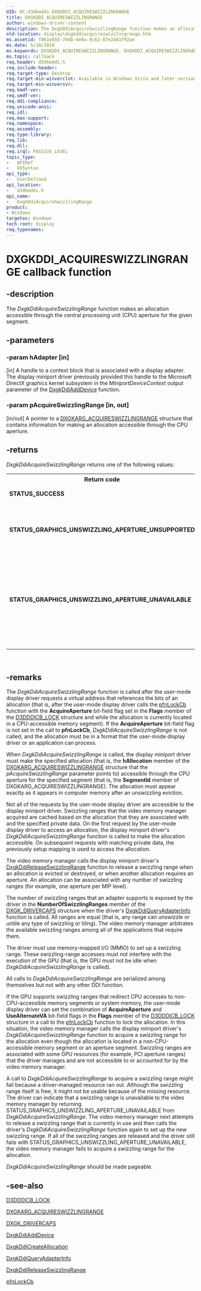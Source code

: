 ```yaml
---
UID: NC:d3dkmddi.DXGKDDI_ACQUIRESWIZZLINGRANGE
title: DXGKDDI_ACQUIRESWIZZLINGRANGE
author: windows-driver-content
description: The DxgkDdiAcquireSwizzlingRange function makes an allocation accessible through the central processing unit (CPU) aperture for the given segment.
old-location: display\dxgkddiacquireswizzlingrange.htm
ms.assetid: f861e055-70db-4e0a-9c62-87e2d41f92ae
ms.date: 5/10/2018
ms.keywords: DXGKDDI_ACQUIRESWIZZLINGRANGE, DXGKDDI_ACQUIRESWIZZLINGRANGE callback, DmFunctions_6dd5b0ee-666c-45bf-ae39-05e37d74c137.xml, DxgkDdiAcquireSwizzlingRange, DxgkDdiAcquireSwizzlingRange callback function [Display Devices], d3dkmddi/DxgkDdiAcquireSwizzlingRange, display.dxgkddiacquireswizzlingrange
ms.topic: callback
req.header: d3dkmddi.h
req.include-header: 
req.target-type: Desktop
req.target-min-winverclnt: Available in Windows Vista and later versions of the Windows operating systems.
req.target-min-winversvr: 
req.kmdf-ver: 
req.umdf-ver: 
req.ddi-compliance: 
req.unicode-ansi: 
req.idl: 
req.max-support: 
req.namespace: 
req.assembly: 
req.type-library: 
req.lib: 
req.dll: 
req.irql: PASSIVE_LEVEL
topic_type:
-	APIRef
-	kbSyntax
api_type:
-	UserDefined
api_location:
-	d3dkmddi.h
api_name:
-	DxgkDdiAcquireSwizzlingRange
product:
- Windows
targetos: Windows
tech.root: display
req.typenames: 
---
```


# DXGKDDI_ACQUIRESWIZZLINGRANGE callback function


## -description


The <i>DxgkDdiAcquireSwizzlingRange</i> function makes an allocation accessible through the central processing unit (CPU) aperture for the given segment.


## -parameters




### -param hAdapter [in]

[in] A handle to a context block that is associated with a display adapter. The display miniport driver previously provided this handle to the Microsoft DirectX graphics kernel subsystem in the <i>MiniportDeviceContext</i> output parameter of the <a href="https://msdn.microsoft.com/5fd4046f-54c3-4dfc-8d51-0d9ebcde0bea">DxgkDdiAddDevice</a> function.


### -param pAcquireSwizzlingRange [in, out]

[in/out] A pointer to a <a href="https://msdn.microsoft.com/library/windows/hardware/ff557539">DXGKARG_ACQUIRESWIZZLINGRANGE</a> structure that contains information for making an allocation accessible through the CPU aperture.


## -returns



<i>DxgkDdiAcquireSwizzlingRange</i> returns one of the following values:

<table>
<tr>
<th>Return code</th>
<th>Description</th>
</tr>
<tr>
<td width="40%">
<dl>
<dt><b>STATUS_SUCCESS</b></dt>
</dl>
</td>
<td width="60%">
<i>DxgkDdiAcquireSwizzlingRange</i> successfully made the allocation accessible.

</td>
</tr>
<tr>
<td width="40%">
<dl>
<dt><b>STATUS_GRAPHICS_UNSWIZZLING_APERTURE_UNSUPPORTED</b></dt>
</dl>
</td>
<td width="60%">
<i>DxgkDdiAcquireSwizzlingRange</i> could not program the swizzling range for the allocation. The video memory manager fails to acquire the swizzling range without making futher attempts.

</td>
</tr>
<tr>
<td width="40%">
<dl>
<dt><b>STATUS_GRAPHICS_UNSWIZZLING_APERTURE_UNAVAILABLE</b></dt>
</dl>
</td>
<td width="60%">
<i>DxgkDdiAcquireSwizzlingRange</i> could not program the swizzling range for the allocation because another swizzling range is currently using the graphics processing unit (GPU) resources that are required. The video memory manager attempts to release a range that is currently in use and then attempts to set up the swizzling range again.

</td>
</tr>
</table>
 




## -remarks



The <i>DxgkDdiAcquireSwizzlingRange</i> function is called after the user-mode display driver requests a virtual address that references the bits of an allocation (that is, after the user-mode display driver calls the <a href="https://msdn.microsoft.com/69022797-432a-410b-8cbf-e1ef7111e7ea">pfnLockCb</a> function with the <b>AcquireAperture</b> bit-field flag set in the <b>Flags</b> member of the <a href="https://msdn.microsoft.com/library/windows/hardware/ff544205">D3DDDICB_LOCK</a> structure and while the allocation is currently located in a CPU-accessible memory segment). If the <b>AcquireAperture</b> bit-field flag is not set in the call to <b>pfnLockCb</b>, <i>DxgkDdiAcquireSwizzlingRange</i> is not called, and the allocation must be in a format that the user-mode display driver or an application can process. 

When <i>DxgkDdiAcquireSwizzlingRange</i> is called, the display miniport driver must make the specified allocation (that is, the <b>hAllocation</b> member of the <a href="https://msdn.microsoft.com/library/windows/hardware/ff557539">DXGKARG_ACQUIRESWIZZLINGRANGE</a> structure that the <i>pAcquireSwizzlingRange</i> parameter points to) accessible through the CPU aperture for the specified segment (that is, the <b>SegmentId</b> member of DXGKARG_ACQUIRESWIZZLINGRANGE). The allocation must appear exactly as it appears in computer memory after an unswizzling eviction. 

Not all of the requests by the user-mode display driver are accessible to the display miniport driver. Swizzling ranges that the video memory manager acquired are cached based on the allocation that they are associated with and the specified private data. On the first request by the user-mode display driver to access an allocation, the display miniport driver's <i>DxgkDdiAcquireSwizzlingRange</i> function is called to make the allocation accessible. On subsequent requests with matching private data, the previously setup mapping is used to access the allocation. 

The video memory manager calls the display miniport driver's <a href="https://msdn.microsoft.com/6c583a48-baa4-429f-b2fc-5f86859617cc">DxgkDdiReleaseSwizzlingRange</a> function to release a swizzling range  when an allocation is evicted or destroyed, or when another allocation requires an aperture. An allocation can be associated with any number of swizzling ranges (for example, one aperture per MIP level). 

The number of swizzling ranges that an adapter supports is exposed by the driver in the <b>NumberOfSwizzlingRanges</b> member of the <a href="https://msdn.microsoft.com/library/windows/hardware/ff561062">DXGK_DRIVERCAPS</a> structure when the driver's <a href="https://msdn.microsoft.com/f2f4c54c-7413-48e5-a165-d71f35642b6c">DxgkDdiQueryAdapterInfo</a> function is called. All ranges are equal (that is, any range can unswizzle or untile any type of swizzling or tiling). The video memory manager arbitrates the available swizzling ranges among all of the applications that require them.

The driver must use memory-mapped I/O (MMIO) to set up a swizzling range. These swizzling-range accesses must not interfere with the execution of the GPU (that is, the GPU must not be idle when <i>DxgkDdiAcquireSwizzlingRange</i> is called). 

All calls to <i>DxgkDdiAcquireSwizzlingRange</i> are serialized among themselves but not with any other DDI function. 

If the GPU supports swizzling ranges that redirect CPU accesses to non-CPU-accessible memory segments or system memory, the user-mode display driver can set the combination of <b>AcquireAperture</b> and <b>UseAlternateVA</b> bit-field flags in the <b>Flags</b> member of the <a href="https://msdn.microsoft.com/library/windows/hardware/ff544205">D3DDDICB_LOCK</a> structure in a call to the <a href="https://msdn.microsoft.com/69022797-432a-410b-8cbf-e1ef7111e7ea">pfnLockCb</a> function to lock the allocation. In this situation, the video memory manager calls the display miniport driver's <i>DxgkDdiAcquireSwizzlingRange</i> function to acquire a swizzling range for the allocation even though the allocation is located in a non-CPU-accessible memory segment or an aperture segment. Swizzling ranges are associated with some GPU resources (for example, PCI aperture ranges) that the driver manages and are not accessible to or accounted for by the video memory manager. 

A call to <i>DxgkDdiAcquireSwizzlingRange</i> to acquire a swizzling range might fail because a driver-managed resource ran out. Although the swizzling range itself is free, it might not be usable because of the missing resource. The driver can indicate that a swizzling range is unavailable to the video memory manager by returning STATUS_GRAPHICS_UNSWIZZLING_APERTURE_UNAVAILABLE from <i>DxgkDdiAcquireSwizzlingRange</i>. The video memory manager next attempts to release a swizzling range that is currently in use and then calls the driver's <i>DxgkDdiAcquireSwizzlingRange</i> function again to set up the new swizzling range. If all of the swizzling ranges are released and the driver still fails with STATUS_GRAPHICS_UNSWIZZLING_APERTURE_UNAVAILABLE, the video memory manager fails to acquire a swizzling range for the allocation.

<i>DxgkDdiAcquireSwizzlingRange</i> should be made pageable.




## -see-also




<a href="https://msdn.microsoft.com/library/windows/hardware/ff544205">D3DDDICB_LOCK</a>



<a href="https://msdn.microsoft.com/library/windows/hardware/ff557539">DXGKARG_ACQUIRESWIZZLINGRANGE</a>



<a href="https://msdn.microsoft.com/library/windows/hardware/ff561062">DXGK_DRIVERCAPS</a>



<a href="https://msdn.microsoft.com/5fd4046f-54c3-4dfc-8d51-0d9ebcde0bea">DxgkDdiAddDevice</a>



<a href="https://msdn.microsoft.com/a28287d6-4dfa-4db4-92df-bbcd9379a5b2">DxgkDdiCreateAllocation</a>



<a href="https://msdn.microsoft.com/f2f4c54c-7413-48e5-a165-d71f35642b6c">DxgkDdiQueryAdapterInfo</a>



<a href="https://msdn.microsoft.com/6c583a48-baa4-429f-b2fc-5f86859617cc">DxgkDdiReleaseSwizzlingRange</a>



<a href="https://msdn.microsoft.com/69022797-432a-410b-8cbf-e1ef7111e7ea">pfnLockCb</a>
 

 


